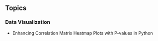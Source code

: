 ## Topics

### Data Visualization
- Enhancing Correlation Matrix Heatmap Plots with P-values in Python
